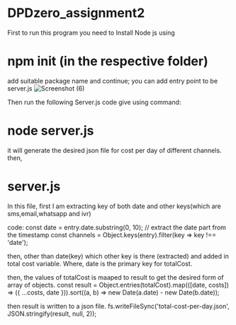 # DPDzero_assignment2

First to run this program you need to Install Node js using 

# npm init (in the respective folder)

add suitable package name and continue;
you can add entry point to be server.js
![Screenshot (6)](https://user-images.githubusercontent.com/106367218/221770581-899c8d5c-0c56-45ce-b226-a56473fbb429.png)


Then run the following Server.js code give using command:

# node server.js

it will generate the desired json file for cost per day of different channels.
then,

# server.js

In this file, 
first I am extracting key of both date and other keys(which are sms,email,whatsapp and ivr)

code:
    const date = entry.date.substring(0, 10); // extract the date part from the timestamp
  const channels = Object.keys(entry).filter(key => key !== 'date');
  
then, 
other than date(key) which other key is there (extracted) and added in total cost variable.
Where, date is the primary key for totalCost.

then, the values of totalCost is maaped to result to get the desired form of array of objects.
const result = Object.entries(totalCost).map(([date, costs]) => ({ ...costs, date })).sort((a, b) => new Date(a.date) - new Date(b.date));

then result is written to a json file.
fs.writeFileSync('total-cost-per-day.json', JSON.stringify(result, null, 2));
